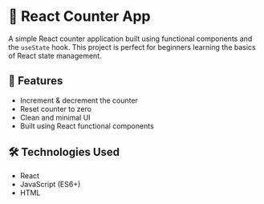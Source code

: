 # 🔢 React Counter App

A simple React counter application built using functional components and the `useState` hook. This project is perfect for beginners learning the basics of React state management.

## 🚀 Features

- Increment & decrement the counter
- Reset counter to zero
- Clean and minimal UI
- Built using React functional components

## 🛠️ Technologies Used

- React
- JavaScript (ES6+)
- HTML 

